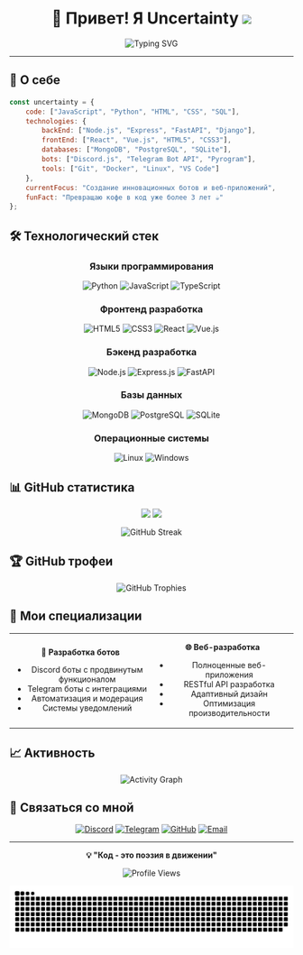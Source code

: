 # <div align="center">👋 Привет! Я **Uncertainty** <img src="https://media.giphy.com/media/hvRJCLFzcasrR4ia7z/giphy.gif" width="30"></div>

<div align="center">
  
  ![Typing SVG](https://readme-typing-svg.herokuapp.com?font=Fira+Code&size=22&duration=3000&pause=1000&color=00D9FF&center=true&vCenter=true&width=440&lines=Discord+%26+Telegram+Bots+Developer;Full-Stack+Web+Developer;Python+%26+NodeJS+Enthusiast;Always+Learning+Something+New!)
  
</div>

---

## 🚀 О себе

```javascript
const uncertainty = {
    code: ["JavaScript", "Python", "HTML", "CSS", "SQL"],
    technologies: {
        backEnd: ["Node.js", "Express", "FastAPI", "Django"],
        frontEnd: ["React", "Vue.js", "HTML5", "CSS3"],
        databases: ["MongoDB", "PostgreSQL", "SQLite"],
        bots: ["Discord.js", "Telegram Bot API", "Pyrogram"],
        tools: ["Git", "Docker", "Linux", "VS Code"]
    },
    currentFocus: "Создание инновационных ботов и веб-приложений",
    funFact: "Превращаю кофе в код уже более 3 лет ☕"
};
```

## 🛠️ Технологический стек

<div align="center">

### **Языки программирования**
![Python](https://img.shields.io/badge/Python-3776AB?style=for-the-badge&logo=python&logoColor=white)
![JavaScript](https://img.shields.io/badge/JavaScript-F7DF1E?style=for-the-badge&logo=javascript&logoColor=black)
![TypeScript](https://img.shields.io/badge/TypeScript-007ACC?style=for-the-badge&logo=typescript&logoColor=white)

### **Фронтенд разработка**
![HTML5](https://img.shields.io/badge/HTML5-E34F26?style=for-the-badge&logo=html5&logoColor=white)
![CSS3](https://img.shields.io/badge/CSS3-1572B6?style=for-the-badge&logo=css3&logoColor=white)
![React](https://img.shields.io/badge/React-61DAFB?style=for-the-badge&logo=react&logoColor=black)
![Vue.js](https://img.shields.io/badge/Vue.js-4FC08D?style=for-the-badge&logo=vue.js&logoColor=white)

### **Бэкенд разработка**
![Node.js](https://img.shields.io/badge/Node.js-339933?style=for-the-badge&logo=nodedotjs&logoColor=white)
![Express.js](https://img.shields.io/badge/Express.js-000000?style=for-the-badge&logo=express&logoColor=white)
![FastAPI](https://img.shields.io/badge/FastAPI-009688?style=for-the-badge&logo=fastapi&logoColor=white)

### **Базы данных**
![MongoDB](https://img.shields.io/badge/MongoDB-47A248?style=for-the-badge&logo=mongodb&logoColor=white)
![PostgreSQL](https://img.shields.io/badge/PostgreSQL-336791?style=for-the-badge&logo=postgresql&logoColor=white)
![SQLite](https://img.shields.io/badge/SQLite-003B57?style=for-the-badge&logo=sqlite&logoColor=white)

### **Операционные системы**
![Linux](https://img.shields.io/badge/Linux-FCC624?style=for-the-badge&logo=linux&logoColor=black)
![Windows](https://img.shields.io/badge/Windows-0078D6?style=for-the-badge&logo=windows&logoColor=white)

</div>

## 📊 GitHub статистика

<div align="center">
  
  <img height="180em" src="https://github-readme-stats.vercel.app/api?username=uncertainty&show_icons=true&theme=tokyonight&include_all_commits=true&count_private=true"/>
  <img height="180em" src="https://github-readme-stats.vercel.app/api/top-langs/?username=uncertainty&layout=compact&langs_count=7&theme=tokyonight"/>
  
</div>

<div align="center">
  
  ![GitHub Streak](https://github-readme-streak-stats.herokuapp.com/?user=uncertainty&theme=tokyonight)
  
</div>

## 🏆 GitHub трофеи

<div align="center">
  
  ![GitHub Trophies](https://github-profile-trophy.vercel.app/?username=uncertainty&theme=tokyonight&no-frame=false&no-bg=false&margin-w=4)
  
</div>

## 🎯 Мои специализации

<table align="center">
<tr>
<td align="center" width="50%">

**🤖 Разработка ботов**
- Discord боты с продвинутым функционалом
- Telegram боты с интеграциями
- Автоматизация и модерация
- Системы уведомлений

</td>
<td align="center" width="50%">

**🌐 Веб-разработка**
- Полноценные веб-приложения
- RESTful API разработка
- Адаптивный дизайн
- Оптимизация производительности

</td>
</tr>
</table>

## 📈 Активность

<div align="center">
  
  ![Activity Graph](https://github-readme-activity-graph.vercel.app/graph?username=uncertainty&bg_color=1a1b27&color=70a5fd&line=70a5fd&point=ff6b6b&area=true&hide_border=true)
  
</div>

## 🤝 Связаться со мной

<div align="center">

[![Discord](https://img.shields.io/badge/Discord-7289DA?style=for-the-badge&logo=discord&logoColor=white)](https://discord.com/users/your-discord-id)
[![Telegram](https://img.shields.io/badge/Telegram-2CA5E0?style=for-the-badge&logo=telegram&logoColor=white)](https://t.me/your-telegram)
[![GitHub](https://img.shields.io/badge/GitHub-100000?style=for-the-badge&logo=github&logoColor=white)](https://github.com/uncertainty)
[![Email](https://img.shields.io/badge/Email-D14836?style=for-the-badge&logo=gmail&logoColor=white)](mailto:your-email@example.com)

</div>

---

<div align="center">
  
  **💡 "Код - это поэзия в движении"**
  
  ![Profile Views](https://komarev.com/ghpvc/?username=uncertainty&color=blueviolet&style=for-the-badge)
  
  <img src="https://raw.githubusercontent.com/platane/snk/output/github-contribution-grid-snake-dark.svg" alt="Snake animation" />
  
</div>
